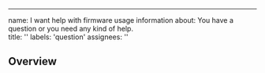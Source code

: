 ---
name: I want help with firmware usage information
about: You have a question or you need any kind of help.  
title: ''
labels: 'question'
assignees: ''

## Overview
